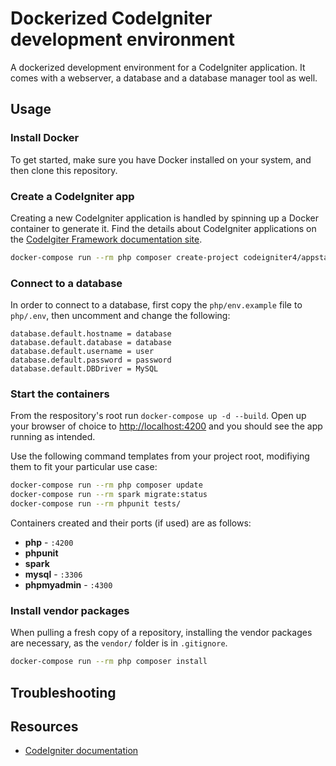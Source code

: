 # Dockerized CodeIgniter development environment

A dockerized development environment for a CodeIgniter application. It comes with a webserver, a database and a database manager tool as well.

## Usage

### Install Docker

To get started, make sure you have Docker installed on your system, and then clone this repository.

### Create a CodeIgniter app

Creating a new CodeIgniter application is handled by spinning up a Docker container to generate it.
Find the details about CodeIgniter applications on the [CodeIgiter Framework documentation site](https://codeigniter4.github.io/userguide/installation/index.html).

``` sh
docker-compose run --rm php composer create-project codeigniter4/appstarter .
```

### Connect to a database

In order to connect to a database, first copy the `php/env.example` file to `php/.env`, then uncomment and change the following:

``` env
database.default.hostname = database
database.default.database = database
database.default.username = user
database.default.password = password
database.default.DBDriver = MySQL
```

### Start the containers

From the respository's root run `docker-compose up -d --build`. Open up your browser of choice to [http://localhost:4200](http://localhost:4200) and you should see the app running as intended.

Use the following command templates from your project root, modifiying them to fit your particular use case:

``` sh
docker-compose run --rm php composer update
docker-compose run --rm spark migrate:status
docker-compose run --rm phpunit tests/
```

Containers created and their ports (if used) are as follows:

- **php** - `:4200`
- **phpunit**
- **spark**
- **mysql** - `:3306`
- **phpmyadmin** - `:4300`

### Install vendor packages

When pulling a fresh copy of a repository, installing the vendor packages are necessary, as the `vendor/` folder is in `.gitignore`.

``` sh
docker-compose run --rm php composer install
```

## Troubleshooting


## Resources

- [CodeIgniter documentation](https://codeigniter.com/user_guide/index.html)
